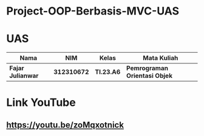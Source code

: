 # Project-OOP-Berbasis-MVC-UAS

# UAS 

|Nama|NIM|Kelas|Mata Kuliah|
|----|---|-----|------|
|**Fajar Julianwar**|**312310672**|**TI.23.A6**|**Pemrograman Orientasi Objek**|

# Link YouTube
## https://youtu.be/zoMqxotnick
